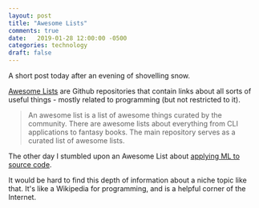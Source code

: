```yaml
---
layout: post
title: "Awesome Lists"
comments: true
date:   2019-01-28 12:00:00 -0500
categories: technology
draft: false
---
```


A short post today after an evening of shovelling snow.

[Awesome Lists](https://github.com/topics/awesome-list) are Github repositories that contain links about all sorts of useful things - mostly related to programming (but not restricted to it). 

> An awesome list is a list of awesome things curated by the community. There are awesome lists about everything from CLI applications to fantasy books. The main repository serves as a curated list of awesome lists.

The other day I stumbled upon an Awesome List about [applying ML to source code](https://github.com/src-d/awesome-machine-learning-on-source-code). 

It would be hard to find this depth of information about a niche topic like that. It's like a Wikipedia for programming, and is a helpful corner of the Internet.